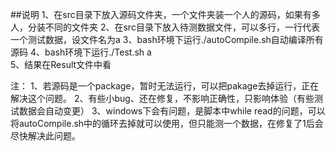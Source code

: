 ##说明
1、在src目录下放入源码文件夹，一个文件夹装一个人的源码，如果有多人，分装不同的文件夹
2、在src目录下放入待测数据文件，可以多行，一行代表一个测试数据，设文件名为a
3、bash环境下运行./autoCompile.sh自动编译所有源码
4、bash环境下运行./Test.sh a  
5、结果在Result文件中看

注：
1、若源码是一个package，暂时无法运行，可以把pakage去掉运行，正在解决这个问题。
2、有些小bug、还在修复，不影响正确性，只影响体验（有些测试数据会自动变更）
3、windows下会有问题，是脚本中while read的问题，可以将autoCompile.sh中的循环去掉就可以使用，但只能测一个数据，在修复了1后会尽快解决此问题。
